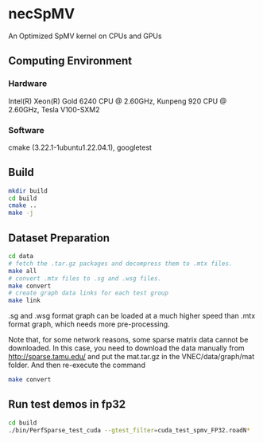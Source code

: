 # necSpMV
An Optimized SpMV kernel on CPUs and GPUs
## Computing Environment
### Hardware
Intel(R) Xeon(R) Gold 6240 CPU @ 2.60GHz,
Kunpeng 920  CPU @ 2.60GHz,
Tesla V100-SXM2

### Software
cmake (3.22.1-1ubuntu1.22.04.1),
googletest

## Build

```bash
mkdir build
cd build
cmake ..
make -j
```
## Dataset Preparation

```bash
cd data
# fetch the .tar.gz packages and decompress them to .mtx files.
make all
# convert .mtx files to .sg and .wsg files.
make convert
# create graph data links for each test group
make link
```
.sg and .wsg format graph can be loaded at a much higher speed than .mtx format graph, which needs more pre-processing.

Note that, for some network reasons, some sparse matrix data cannot be downloaded. In this case, you need to download the data manually from http://sparse.tamu.edu/ and put the mat.tar.gz in the VNEC/data/graph/mat folder. And then re-execute the command

```bash
make convert
```

## Run test demos in fp32

```bash
cd build
./bin/PerfSparse_test_cuda --gtest_filter=cuda_test_spmv_FP32.roadN*
